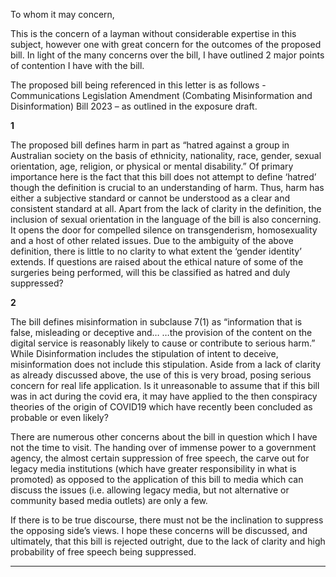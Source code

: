To whom it may concern,

This is the concern of a layman without considerable expertise in this subject, however one
with great concern for the outcomes of the proposed bill. In light of the many concerns over
the bill, I have outlined 2 major points of contention I have with the bill.

The proposed bill being referenced in this letter is as follows - Communications Legislation
Amendment (Combating Misinformation and Disinformation) Bill 2023 – as outlined in the
exposure draft.

**1**

The proposed bill defines harm in part as “hatred against a group in Australian society on the
basis of ethnicity, nationality, race, gender, sexual orientation, age, religion, or physical or
mental disability.” Of primary importance here is the fact that this bill does not attempt to
define ‘hatred’ though the definition is crucial to an understanding of harm. Thus, harm has
either a subjective standard or cannot be understood as a clear and consistent standard at
all. Apart from the lack of clarity in the definition, the inclusion of sexual orientation in the
language of the bill is also concerning. It opens the door for compelled silence on
transgenderism, homosexuality and a host of other related issues. Due to the ambiguity of
the above definition, there is little to no clarity to what extent the ‘gender identity’ extends.
If questions are raised about the ethical nature of some of the surgeries being performed,
will this be classified as hatred and duly suppressed?

**2**

The bill defines misinformation in subclause 7(1) as “information that is false, misleading or
deceptive and… …the provision of the content on the digital service is reasonably likely to
cause or contribute to serious harm.” While Disinformation includes the stipulation of intent
to deceive, misinformation does not include this stipulation. Aside from a lack of clarity as
already discussed above, the use of this is very broad, posing serious concern for real life
application. Is it unreasonable to assume that if this bill was in act during the covid era, it
may have applied to the then conspiracy theories of the origin of COVID19 which have
recently been concluded as probable or even likely?

There are numerous other concerns about the bill in question which I have not the time to
visit. The handing over of immense power to a government agency, the almost certain
suppression of free speech, the carve out for legacy media institutions (which have greater
responsibility in what is promoted) as opposed to the application of this bill to media which
can discuss the issues (i.e. allowing legacy media, but not alternative or community based
media outlets) are only a few.

If there is to be true discourse, there must not be the inclination to suppress the opposing
side’s views. I hope these concerns will be discussed, and ultimately, that this bill is rejected
outright, due to the lack of clarity and high probability of free speech being suppressed.


-----

